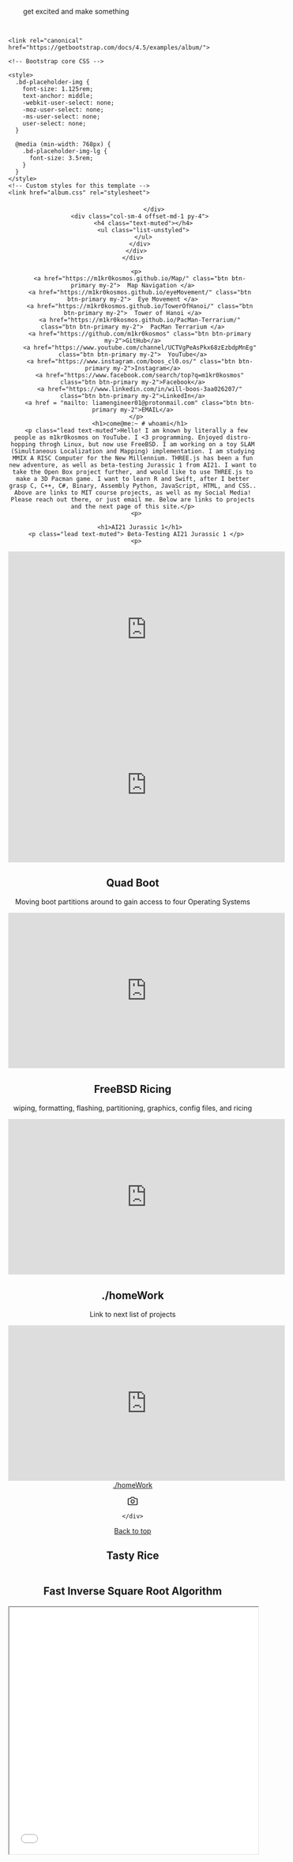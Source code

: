 <head>
    <style>
        .resBg {
            padding: 30px;
            background: url(image-asset.jpeg) no-repeat center center fixed; 
  -webkit-background-size: cover;
  -moz-background-size: cover;
  -o-background-size: cover;
  background-size: cover;
        }
    </style>
</head>
<body>
    <div class="resBg">get excited and make something</div>
</body>

<html lang="en">
  <head>
    <meta charset="utf-8">
    <meta name="viewport" content="width=device-width, initial-scale=1, shrink-to-fit=no">
    <meta name="description" content="">
    <meta name="author" content="Mark Otto, Jacob Thornton, and Bootstrap contributors">
    <meta name="generator" content="Jekyll v4.1.1">
    <title>Album example · Bootstrap</title>

    <link rel="canonical" href="https://getbootstrap.com/docs/4.5/examples/album/">

    <!-- Bootstrap core CSS -->
<link href="../assets/dist/css/bootstrap.min.css" rel="stylesheet">

    <style>
      .bd-placeholder-img {
        font-size: 1.125rem;
        text-anchor: middle;
        -webkit-user-select: none;
        -moz-user-select: none;
        -ms-user-select: none;
        user-select: none;
      }

      @media (min-width: 768px) {
        .bd-placeholder-img-lg {
          font-size: 3.5rem;
        }
      }
    </style>
    <!-- Custom styles for this template -->
    <link href="album.css" rel="stylesheet">
    
<main role="main">

  <section class="jumbotron text-center">
    <div class="container">
        
  <body>
    <header>
  <div class="collapse bg-dark" id="navbarHeader">
    <div class="container">
      <div class="row">
        <div class="col-sm-8 col-md-7 py-4">
          <h4 class="text-muted"></h4>
          <p class="text-muted"></p>

                </div>
        <div class="col-sm-4 offset-md-1 py-4">
          <h4 class="text-muted"></h4>
          <ul class="list-unstyled">
          </ul>
        </div>
      </div>
    </div>
  </div>
     
      <p>
        <a href="https://m1kr0kosmos.github.io/Map/" class="btn btn-primary my-2">  Map Navigation </a>
        <a href="https://m1kr0kosmos.github.io/eyeMovement/" class="btn btn-primary my-2">  Eye Movement </a>
        <a href="https://m1kr0kosmos.github.io/TowerOfHanoi/" class="btn btn-primary my-2">  Tower of Hanoi </a>
        <a href="https://m1kr0kosmos.github.io/PacMan-Terrarium/" class="btn btn-primary my-2">  PacMan Terrarium </a>
        <a href="https://github.com/m1kr0kosmos" class="btn btn-primary my-2">GitHub</a>
        <a href="https://www.youtube.com/channel/UCTVgPeAsPkx68zEzbdpMnEg" class="btn btn-primary my-2">  YouTube</a>
        <a href="https://www.instagram.com/boos_cl0.os/" class="btn btn-primary my-2">Instagram</a>
        <a href="https://www.facebook.com/search/top?q=m1kr0kosmos" class="btn btn-primary my-2">Facebook</a>
        <a href="https://www.linkedin.com/in/will-boos-3aa026207/" class="btn btn-primary my-2">LinkedIn</a>
        <a href = "mailto: liamengineer01@protonmail.com" class="btn btn-primary my-2">EMAIL</a>
      </p>
        <h1>come@me:~ # whoami</h1>
      <p class="lead text-muted">Hello! I am known by literally a few people as m1kr0kosmos on YouTube. I <3 programming. Enjoyed distro-hopping throgh Linux, but now use FreeBSD. I am working on a toy SLAM (Simultaneous Localization and Mapping) implementation. I am studying MMIX A RISC Computer for the New Millennium. THREE.js has been a fun new adventure, as well as beta-testing Jurassic 1 from AI21. I want to take the Open Box project further, and would like to use THREE.js to make a 3D Pacman game. I want to learn R and Swift, after I better grasp C, C++, C#, Binary, Assembly Python, JavaScript, HTML, and CSS.. Above are links to MIT course projects, as well as my Social Media! Please reach out there, or just email me. Below are links to projects and the next page of this site.</p>
      <p>
        
        <h1>AI21 Jurassic 1</h1>
      <p class="lead text-muted"> Beta-Testing AI21 Jurassic 1 </p>
      <p>
          
<iframe width="560" height="315" src="https://www.youtube.com/embed/3I5qr1ej1Xs" frameborder="0" allow="autoplay; encrypted-media" allowfullscreen></iframe>

      
          
<iframe width="560" height="315" src="https://www.youtube.com/embed/RD0a7BCXgOQ" frameborder="0" allow="autoplay; encrypted-media" allowfullscreen></iframe>
      
<h1>Quad Boot</h1>
      <p class="lead text-muted">Moving boot partitions around to gain access to four Operating Systems </p>
      <p>
          
<iframe width="560" height="315" src="https://www.youtube.com/embed/X3cLAE7X10Q" frameborder="0" allow="autoplay; encrypted-media" allowfullscreen></iframe> 
      
<h1>FreeBSD Ricing</h1>
      <p class="lead text-muted">wiping, formatting, flashing, partitioning, graphics, config files, and ricing </p>
      <p>
      
<iframe width="560" height="315" src="https://www.youtube.com/embed/F79bFRoAGpg" frameborder="0" allow="autoplay; encrypted-media" allowfullscreen></iframe> 

<h1>./homeWork</h1>
      <p class="lead text-muted"> Link to next list of projects </p>
      <p>
          
<iframe width="560" height="315" src="https://m1kr0kosmos.github.io/homeWork/" frameborder="0" allow="autoplay; encrypted-media" allowfullscreen></iframe>
           <a href = "https://m1kr0kosmos.github.io/homeWork/" class="btn btn-primary my-2">./homeWork</a>
      </p>          
      
  <div class="navbar navbar-dark bg-dark shadow-sm">
    <div class="container d-flex justify-content-between">
      <a href="#" class="navbar-brand d-flex align-items-center">
        <svg xmlns="https://www.youtube.com/channel/UCTVgPeAsPkx68zEzbdpMnEg" width="20" height="20" fill="none" stroke="currentColor" stroke-linecap="round" stroke-linejoin="round" stroke-width="2" aria-hidden="true" class="mr-2" viewBox="0 0 24 24" focusable="false"><path d="M23 19a2 2 0 0 1-2 2H3a2 2 0 0 1-2-2V8a2 2 0 0 1 2-2h4l2-3h6l2 3h4a2 2 0 0 1 2 2z"/><circle cx="12" cy="13" r="4"/></svg>
        <strong></strong>
          </a>
      
    </div>
  </div>
 
<footer class="text-muted">
  <div class="container">
    <p class="float-right">
      <a href="#">Back to top</a>
    </p>
  </div>
</footer>
<script src="https://code.jquery.com/jquery-3.5.1.slim.min.js" integrity="sha384-DfXdz2htPH0lsSSs5nCTpuj/zy4C+OGpamoFVy38MVBnE+IbbVYUew+OrCXaRkfj" crossorigin="anonymous"></script>
      <script>window.jQuery || document.write('<script src="../assets/js/vendor/jquery.slim.min.js"><\/script>')</script><script src="../assets/dist/js/bootstrap.bundle.min.js"></script>

<html>
<head>
    <title>Bootstrap Carousel</title>
    <link rel="stylesheet" href="//netdna.bootstrapcdn.com/bootstrap/3.1.1/css/bootstrap.min.css">
    <script src="https://ajax.googleapis.com/ajax/libs/jquery/1.10.2/jquery.min.js"></script>
    <script src="https://netdna.bootstrapcdn.com/bootstrap/3.0.3/js/bootstrap.min.js"></script>
</head>
<body>
<div class="container">
<h1>Tasty Rice</h1>
<!--The main div for carousel-->
<div id="carousel-demo" class="carousel slide" data-ride="carousel">
  <!-- Sliding images statring here --> 
   <div class="carousel-inner"> 
    <div class="item"> 
      <img src="2d.jpeg" alt=""> 
    </div> 
    <div class="item"> 
      <img src="3d.jpeg" alt=""> 
   </div> 
    <div class="item"> 
      <img src="4d.jpeg" alt=""> 
    </div>
    <div class="item active"> 
      <img src="6d.jpeg" alt=""> 
       </div>  
  </div> 
  <!-- Next / Previous controls here -->
  <a class="left carousel-control" href="#carousel-demo" data-slide="prev">
    <span class="glyphicon glyphicon-chevron-left"></span>
  </a>
  <a class="right carousel-control" href="#carousel-demo" data-slide="next">
    <span class="glyphicon glyphicon-chevron-right"></span>
  </a>
 
  </div>
 

</div>
</body>

<html>
  <head>
    <title>Fast Inverse Square Root Algorithm</title>
  </head>
  <body>
    <h1>Fast Inverse Square Root Algorithm</h1>
    <iframe src="fastInvSqRt.pdf#toolbar=0" width="100%" height="500px">
    </iframe>
  </body>
</html>
